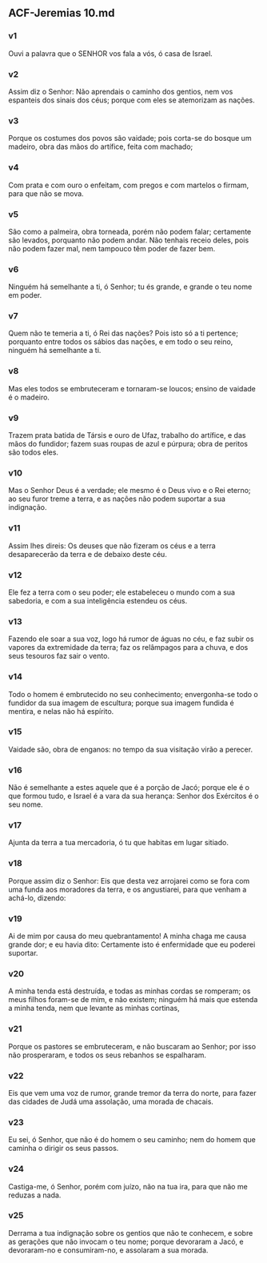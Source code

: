 ## ACF-Jeremias 10.md
### v1
 Ouvi a palavra que o SENHOR vos fala a vós, ó casa de Israel.
### v2
 Assim diz o Senhor: Não aprendais o caminho dos gentios, nem vos espanteis dos sinais dos céus; porque com eles se atemorizam as nações.
### v3
 Porque os costumes dos povos são vaidade; pois corta-se do bosque um madeiro, obra das mãos do artífice, feita com machado;
### v4
 Com prata e com ouro o enfeitam, com pregos e com martelos o firmam, para que não se mova.
### v5
 São como a palmeira, obra torneada, porém não podem falar; certamente são levados, porquanto não podem andar. Não tenhais receio deles, pois não podem fazer mal, nem tampouco têm poder de fazer bem.
### v6
 Ninguém há semelhante a ti, ó Senhor; tu és grande, e grande o teu nome em poder.
### v7
 Quem não te temeria a ti, ó Rei das nações? Pois isto só a ti pertence; porquanto entre todos os sábios das nações, e em todo o seu reino, ninguém há semelhante a ti.
### v8
 Mas eles todos se embruteceram e tornaram-se loucos; ensino de vaidade é o madeiro.
### v9
 Trazem prata batida de Társis e ouro de Ufaz, trabalho do artífice, e das mãos do fundidor; fazem suas roupas de azul e púrpura; obra de peritos são todos eles.
### v10
 Mas o Senhor Deus é a verdade; ele mesmo é o Deus vivo e o Rei eterno; ao seu furor treme a terra, e as nações não podem suportar a sua indignação.
### v11
 Assim lhes direis: Os deuses que não fizeram os céus e a terra desaparecerão da terra e de debaixo deste céu.
### v12
 Ele fez a terra com o seu poder; ele estabeleceu o mundo com a sua sabedoria, e com a sua inteligência estendeu os céus.
### v13
 Fazendo ele soar a sua voz, logo há rumor de águas no céu, e faz subir os vapores da extremidade da terra; faz os relâmpagos para a chuva, e dos seus tesouros faz sair o vento.
### v14
 Todo o homem é embrutecido no seu conhecimento; envergonha-se todo o fundidor da sua imagem de escultura; porque sua imagem fundida é mentira, e nelas não há espírito.
### v15
 Vaidade são, obra de enganos: no tempo da sua visitação virão a perecer.
### v16
 Não é semelhante a estes aquele que é a porção de Jacó; porque ele é o que formou tudo, e Israel é a vara da sua herança: Senhor dos Exércitos é o seu nome.
### v17
 Ajunta da terra a tua mercadoria, ó tu que habitas em lugar sitiado.
### v18
 Porque assim diz o Senhor: Eis que desta vez arrojarei como se fora com uma funda aos moradores da terra, e os angustiarei, para que venham a achá-lo, dizendo:
### v19
 Ai de mim por causa do meu quebrantamento! A minha chaga me causa grande dor; e eu havia dito: Certamente isto é enfermidade que eu poderei suportar.
### v20
 A minha tenda está destruída, e todas as minhas cordas se romperam; os meus filhos foram-se de mim, e não existem; ninguém há mais que estenda a minha tenda, nem que levante as minhas cortinas,
### v21
 Porque os pastores se embruteceram, e não buscaram ao Senhor; por isso não prosperaram, e todos os seus rebanhos se espalharam.
### v22
 Eis que vem uma voz de rumor, grande tremor da terra do norte, para fazer das cidades de Judá uma assolação, uma morada de chacais.
### v23
 Eu sei, ó Senhor, que não é do homem o seu caminho; nem do homem que caminha o dirigir os seus passos.
### v24
 Castiga-me, ó Senhor, porém com juízo, não na tua ira, para que não me reduzas a nada.
### v25
 Derrama a tua indignação sobre os gentios que não te conhecem, e sobre as gerações que não invocam o teu nome; porque devoraram a Jacó, e devoraram-no e consumiram-no, e assolaram a sua morada.
